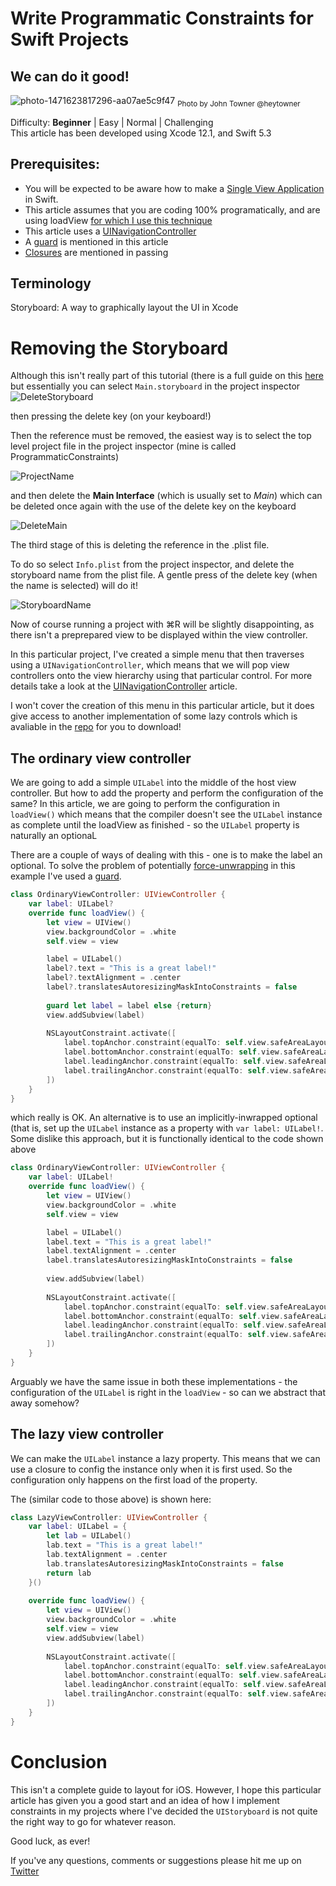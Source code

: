 # Write Programmatic Constraints for Swift Projects
## We can do it good!

![photo-1471623817296-aa07ae5c9f47](Images/photo-1471623817296-aa07ae5c9f47.jpeg)
<sub>Photo by John Towner @heytowner</sub>

Difficulty: **Beginner** | Easy | Normal | Challenging<br/>
This article has been developed using Xcode 12.1, and Swift 5.3

## Prerequisites:
* You will be expected to be aware how to make a [Single View Application](https://medium.com/swlh/your-first-ios-application-using-xcode-9983cf6efb71) in Swift.
* This article assumes that you are coding 100% programatically, and are using loadView [for which I use this technique](https://medium.com/@stevenpcurtis.sc/write-clean-code-by-overriding-loadview-ac4f172163d0)
* This article uses a [UINavigationController](https://stevenpcurtis.medium.com/the-uinavigationcontroller-and-uinavigationbar-in-swift-4d9c6c96d946)
* A [guard](https://medium.com/@stevenpcurtis.sc/precondition-assert-fatal-error-or-guard-in-your-swift-code-5f9297658be0) is mentioned in this article
* [Closures](https://medium.com/swift-coding/swift-closures-c14cb7aa2170) are mentioned in passing

## Terminology
Storyboard: A way to graphically layout the UI in Xcode

# Removing the Storyboard
Although this isn't really part of this tutorial (there is a full guide on this [here](https://medium.com/@stevenpcurtis.sc/write-clean-code-by-overriding-loadview-ac4f172163d0) but essentially you can select `Main.storyboard` in the project inspector
![DeleteStoryboard](Images/DeleteStoryboard.png)

then pressing the delete key (on your keyboard!)

Then the reference must be removed, the easiest way is to select the top level project file in the project inspector (mine is called ProgrammaticConstraints)

![ProjectName](Images/ProjectName.png)

and then delete the **Main Interface** (which is usually set to *Main*) which can be deleted once again with the use of the delete key on the keyboard

![DeleteMain](Images/DeleteMain.png)

The third stage of this is deleting the reference in the .plist file.

To do so select `Info.plist` from the project inspector, and delete the storyboard name from the plist file. A gentle press of the delete key (when the name is selected) will do it!

![StoryboardName](Images/StoryboardName.png)

Now of course running a project with ⌘R will be slightly disappointing, as there isn't a preprepared view to be displayed within the view controller.

In this particular project, I've created a simple menu that then traverses using a `UINavigationController`, which means that we will pop view controllers onto the view hierarchy using that particular control. For more details take a look at the [UINavigationController]() article.

I won't cover the creation of this menu in this particular article, but it does give access to another implementation of some lazy controls which is avaliable in the [repo](https://github.com/stevencurtis/SwiftCoding/tree/master/ProgrammaticConstraints) for you to download!

## The ordinary view controller
We are going to add a simple `UILabel` into the middle of the host view controller. But how to add the property and perform the configuration of the same? In this article, we are going to perform the configuration in `loadView()` which means that the compiler doesn't see the `UILabel` instance as complete until the loadView as finished - so the `UILabel` property is naturally an optionaL

There are a couple of ways of dealing with this - one is to make the label an optional. To solve the problem of potentially [force-unwrapping](https://medium.com/@stevenpcurtis.sc/avoiding-force-unwrapping-in-swift-6dae252e970e) in this example I've used a [guard](https://medium.com/@stevenpcurtis.sc/precondition-assert-fatal-error-or-guard-in-your-swift-code-5f9297658be0).

```swift
class OrdinaryViewController: UIViewController {
    var label: UILabel?
    override func loadView() {
        let view = UIView()
        view.backgroundColor = .white
        self.view = view

        label = UILabel()
        label?.text = "This is a great label!"
        label?.textAlignment = .center
        label?.translatesAutoresizingMaskIntoConstraints = false
        
        guard let label = label else {return}
        view.addSubview(label)
        
        NSLayoutConstraint.activate([
            label.topAnchor.constraint(equalTo: self.view.safeAreaLayoutGuide.topAnchor),
            label.bottomAnchor.constraint(equalTo: self.view.safeAreaLayoutGuide.bottomAnchor),
            label.leadingAnchor.constraint(equalTo: self.view.safeAreaLayoutGuide.leadingAnchor),
            label.trailingAnchor.constraint(equalTo: self.view.safeAreaLayoutGuide.trailingAnchor)
        ])
    }
}
```

which really is OK. An alternative is to use an implicitly-inwrapped optional (that is, set up the `UILabel` instance as a property with `var label: UILabel!`. Some dislike this approach, but it is functionally identical to the code shown above

```swift
class OrdinaryViewController: UIViewController {
    var label: UILabel!
    override func loadView() {
        let view = UIView()
        view.backgroundColor = .white
        self.view = view

        label = UILabel()
        label.text = "This is a great label!"
        label.textAlignment = .center
        label.translatesAutoresizingMaskIntoConstraints = false
        
        view.addSubview(label)
        
        NSLayoutConstraint.activate([
            label.topAnchor.constraint(equalTo: self.view.safeAreaLayoutGuide.topAnchor),
            label.bottomAnchor.constraint(equalTo: self.view.safeAreaLayoutGuide.bottomAnchor),
            label.leadingAnchor.constraint(equalTo: self.view.safeAreaLayoutGuide.leadingAnchor),
            label.trailingAnchor.constraint(equalTo: self.view.safeAreaLayoutGuide.trailingAnchor)
        ])
    }
}
```

Arguably we have the same issue in both these implementations - the configuration of the `UILabel` is right in the `loadView` - so can we abstract that away somehow?

## The lazy view controller
We can make the `UILabel` instance a lazy property. This means that we can use a closure to config the instance only when it is first used. So the configuration only happens on the first load of the property.

The (similar code to those above) is shown here:

```swift
class LazyViewController: UIViewController {
    var label: UILabel = {
        let lab = UILabel()
        lab.text = "This is a great label!"
        lab.textAlignment = .center
        lab.translatesAutoresizingMaskIntoConstraints = false
        return lab
    }()
    
    override func loadView() {
        let view = UIView()
        view.backgroundColor = .white
        self.view = view        
        view.addSubview(label)
        
        NSLayoutConstraint.activate([
            label.topAnchor.constraint(equalTo: self.view.safeAreaLayoutGuide.topAnchor),
            label.bottomAnchor.constraint(equalTo: self.view.safeAreaLayoutGuide.bottomAnchor),
            label.leadingAnchor.constraint(equalTo: self.view.safeAreaLayoutGuide.leadingAnchor),
            label.trailingAnchor.constraint(equalTo: self.view.safeAreaLayoutGuide.trailingAnchor)
        ])
    }
}
```


# Conclusion
This isn't a complete guide to layout for iOS. However, I hope this particular article has given you a good start and an idea of how I implement constraints in my projects where I've decided the `UIStoryboard` is not quite the right way to go for whatever reason.

Good luck, as ever!

If you've any questions, comments or suggestions please hit me up on [Twitter](https://twitter.com/stevenpcurtis) 
